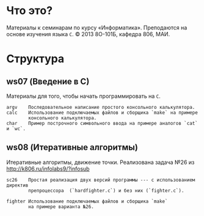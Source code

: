 # Что это?

Материалы к семинарам по курсу «Информатика».
Преподаются на основе изучения языка `C`. 
© 2013 8О-101Б, кафедра 806, МАИ.

# Структура

## ws07 (Введение в C)

Материалы для того, чтобы начать программировать на `С`.

    argv    Последовательное написание простого консольного калькулятора.
    calc    Использование подключаемых файлов и сборщика `make` на примере 
            консольного калькулятора.
    char    Пример построчного символьного ввода на примере аналогов `cat` и `wc`.


## ws08 (Итеративные алгоритмы)

Итеративные алгоритмы, движение точки.
Реализована задача №26 из http://k806.ru/infolabs9/?infosub

    sc26    Простая реализация двух версий программы --- с использованием директив 
            препроцессора  (`hardfighter.c`) и без них (`fighter.c`).

    fighter Использование подключаемых файлов и сборщика `make` 
            на примере варианта №26.
